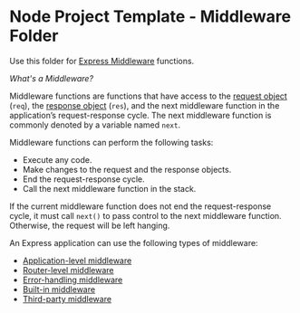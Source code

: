 Node Project Template - Middleware Folder
=================

Use this folder for [Express Middleware](http://expressjs.com/en/guide/using-middleware.html) functions.

*What's a _Middleware_?*

Middleware functions are functions that have access to the [request object](/en/4x/api.html#req) (`req`), the [response object](/en/4x/api.html#res) (`res`), and the next middleware function in the application’s request-response cycle. The next middleware function is commonly denoted by a variable named `next`.

Middleware functions can perform the following tasks:

*   Execute any code.
*   Make changes to the request and the response objects.
*   End the request-response cycle.
*   Call the next middleware function in the stack.

If the current middleware function does not end the request-response cycle, it must call `next()` to pass control to the next middleware function. Otherwise, the request will be left hanging.

An Express application can use the following types of middleware:

*   [Application-level middleware](#middleware.application)
*   [Router-level middleware](#middleware.router)
*   [Error-handling middleware](#middleware.error-handling)
*   [Built-in middleware](#middleware.built-in)
*   [Third-party middleware](#middleware.third-party)
